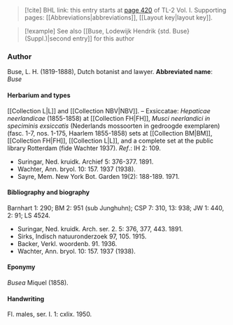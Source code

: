 > [!cite] BHL link: this entry starts at [page 420](https://www.biodiversitylibrary.org/page/33120551) of TL-2 Vol. I.
> Supporting pages: [[Abbreviations|abbreviations]], [[Layout key|layout key]].

> [!example] See also [[Buse, Lodewijk Hendrik {std. Buse} (Suppl.)|second entry]] for this author

### Author

Buse, L. H. (1819-1888), Dutch botanist and lawyer. 
**Abbreviated name**: *Buse*

#### Herbarium and types

[[Collection L|L]] and [[Collection NBV|NBV]]. – Exsiccatae: *Hepaticae neerlandicae* (1855-1858) at [[Collection FH|FH]], *Musci neerlandici in speciminis exsiccatis* (Nederlands mossoorten in gedroogde exemplaren) (fasc. 1-7, nos. 1-175, Haarlem 1855-1858) sets at [[Collection BM|BM]], [[Collection FH|FH]], [[Collection L|L]], and a complete set at the public library Rotterdam (fide Wachter 1937).
*Ref*.: IH 2: 109.
- Suringar, Ned. kruidk. Archief 5: 376-377. 1891.
- Wachter, Ann. bryol. 10: 157. 1937 (1938).
- Sayre, Mem. New York Bot. Garden 19(2): 188-189. 1971.

#### Bibliography and biography

Barnhart 1: 290; BM 2: 951 (sub Junghuhn); CSP 7: 310, 13: 938; JW 1: 440, 2: 91; LS 4524.
- Suringar, Ned. kruidk. Arch. ser. 2. 5: 376, 377, 443. 1891.
- Sirks, Indisch natuuronderzoek 97, 105. 1915.
- Backer, Verkl. woordenb. 91. 1936.
- Wachter, Ann. bryol. 10: 157. 1937 (1938).

#### Eponymy

*Busea* Miquel (1858).

#### Handwriting

Fl. males, ser. I. 1: cxlix. 1950.

